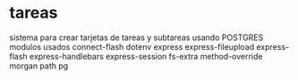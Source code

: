 # tareas
sistema para crear tarjetas de tareas y subtareas
usando POSTGRES
modulos usados 
    connect-flash
    dotenv
    express
    express-fileupload
    express-flash
    express-handlebars
    express-session
    fs-extra
    method-override
    morgan
    path
    pg
